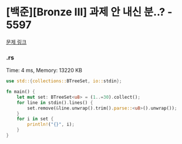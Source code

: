 # [백준][Bronze III] 과제 안 내신 분..? - 5597

[문제 링크](https://www.acmicpc.net/problem/5597)

### .rs

Time: 4 ms, Memory: 13220 KB 

```rs
use std::{collections::BTreeSet, io::stdin};

fn main() {
    let mut set: BTreeSet<u8> = (1..=30).collect();
    for line in stdin().lines() {
        set.remove(&line.unwrap().trim().parse::<u8>().unwrap());
    }
    for i in set {
        println!("{}", i);
    }
}

```


